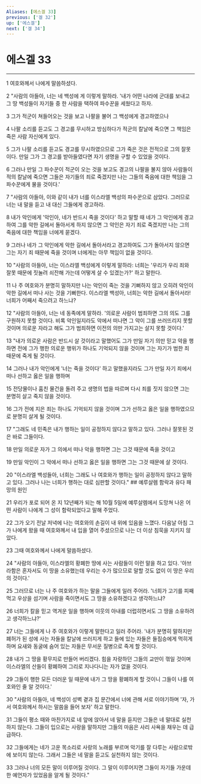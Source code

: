 ```yaml
---
Aliases: [에스겔 33]
previous: ['겔 32']
up: ['에스겔']
next: ['겔 34']
---
```

# 에스겔 33

***


1 여호와께서 나에게 말씀하셨다. 

2 "사람의 아들아, 너는 네 백성에 게 이렇게 말하라. '내가 어떤 나라에 군대를 보내고 그 땅 백성들이 자기들 중 한 사람을 택하여 파수꾼을 세웠다고 하자. 

3 그가 적군이 쳐들어오는 것을 보고 나팔을 불어 그 백성에게 경고하였으나 

4 나팔 소리를 듣고도 그 경고를 무시하고 방심하다가 적군의 칼날에 죽으면 그 책임은 죽은 사람 자신에게 있다. 

5 그가 나팔 소리를 듣고도 경고를 무시하였으므로 그가 죽은 것은 전적으로 그의 잘못이다. 만일 그가 그 경고를 받아들였다면 자기 생명을 구할 수 있었을 것이다. 

6 그러나 만일 그 파수꾼이 적군이 오는 것을 보고도 경고의 나팔을 불지 않아 사람들이 적의 칼날에 죽으면 그들은 자기들의 죄로 죽겠지만 나는 그들의 죽음에 대한 책임을 그 파수꾼에게 물을 것이다.' 

7 "사람의 아들아, 이와 같이 내가 너를 이스라엘 백성의 파수꾼으로 삼았다. 그러므로 너는 내 말을 듣고 내 대신 그들에게 경고하라. 

8 내가 악인에게 '악인아, 네가 반드시 죽을 것이다' 하고 말할 때 네가 그 악인에게 경고하여 그를 악한 길에서 돌아서게 하지 않으면 그 악인은 자기 죄로 죽겠지만 나는 그의 죽음에 대한 책임을 너에게 묻겠다. 

9 그러나 네가 그 악인에게 악한 길에서 돌아서라고 경고하여도 그가 돌아서지 않으면 그는 자기 죄 때문에 죽을 것이며 너에게는 아무 책임이 없을 것이다. 

10 "사람의 아들아, 너는 이스라엘 백성에게 이렇게 말하라: 너희는 '우리가 우리 죄와 잘못 때문에 짓눌려 쇠잔해 가는데 어떻게 살 수 있겠는가?' 하고 말한다. 

11 나 주 여호와가 분명히 말하지만 나는 악인이 죽는 것을 기뻐하지 않고 오히려 악인이 악한 길에서 떠나 사는 것을 기뻐한다. 이스라엘 백성아, 너희는 악한 길에서 돌아서라! 너희가 어째서 죽으려고 하느냐? 

12 "사람의 아들아, 너는 네 동족에게 말하라. '의로운 사람이 범죄하면 그의 의도 그를 구원하지 못할 것이다. 비록 악인일지라도 악에서 떠나면 그 악이 그를 쓰러뜨리지 못할 것이며 의로운 자라고 해도 그가 범죄하면 이전의 의만 가지고는 살지 못할 것이다.' 

13 "내가 의로운 사람은 반드시 살 것이라고 말했어도 그가 만일 자기 의만 믿고 악을 행하면 전에 그가 행한 의로운 행위가 하나도 기억되지 않을 것이며 그는 자기가 범한 죄 때문에 죽게 될 것이다. 

14 그러나 내가 악인에게 '너는 죽을 것이다' 하고 말했을지라도 그가 만일 자기 죄에서 떠나 선하고 옳은 일을 행하며 

15 전당물이나 훔친 물건을 돌려 주고 생명의 법을 따르며 다시 죄를 짓지 않으면 그는 분명히 살고 죽지 않을 것이다. 

16 그가 전에 지은 죄는 하나도 기억되지 않을 것이며 그가 선하고 옳은 일을 행하였으므로 분명히 살게 될 것이다. 

17 "그래도 네 민족은 내가 행하는 일이 공정하지 않다고 말하고 있다. 그러나 잘못된 것은 바로 그들이다. 

18 만일 의로운 자가 그 의에서 떠나 악을 행하면 그는 그것 때문에 죽을 것이고 

19 만일 악인이 그 악에서 떠나 선하고 옳은 일을 행하면 그는 그것 때문에 살 것이다. 

20 "이스라엘 백성들아, 너희는 그래도 나 여호와가 행하는 일이 공정하지 않다고 말하고 있다. 그러나 나는 너희가 행하는 대로 심판할 것이다." ## 예루살렘 함락과 유다 패망의 원인 

21 우리가 포로 되어 온 지 12년째가 되는 해 10월 5일에 예루살렘에서 도망쳐 나온 어떤 사람이 나에게 그 성이 함락되었다고 말해 주었다. 

22 그가 오기 전날 저녁에 나는 여호와의 손길이 내 위에 있음을 느꼈다. 다음날 아침 그가 나에게 왔을 때 여호와께서 내 입을 열어 주셨으므로 나는 더 이상 침묵을 지키지 않았다. 

23 그때 여호와께서 나에게 말씀하셨다. 

24 "사람의 아들아, 이스라엘의 황폐한 땅에 사는 사람들이 이런 말을 하고 있다. '아브라함은 혼자서도 이 땅을 소유했는데 우리는 수가 많으므로 말할 것도 없이 이 땅은 우리의 것이다.' 

25 그러므로 너는 나 주 여호와가 하는 말을 그들에게 일러 주어라. '너희가 고기를 피째 먹고 우상을 섬기며 사람을 죽이면서도 그 땅을 소유하겠다고 생각하느냐? 

26 너희가 칼을 믿고 역겨운 일을 행하며 이웃의 아내를 더럽히면서도 그 땅을 소유하려고 생각하느냐?' 

27 너는 그들에게 나 주 여호와가 이렇게 말한다고 일러 주어라. '내가 분명히 말하지만 폐허가 된 성에 사는 자들을 칼날에 쓰러지게 하고 들에 있는 자들은 들짐승에게 먹히게 하며 요새와 동굴에 숨어 있는 자들은 무서운 질병으로 죽게 할 것이다. 

28 내가 그 땅을 황무지로 만들어 버리겠다. 힘을 자랑하던 그들의 교만이 꺾일 것이며 이스라엘의 산들이 황폐하여 그리로 지나다니는 자가 없을 것이다. 

29 그들이 행한 모든 더러운 일 때문에 내가 그 땅을 황폐하게 할 것이니 그들이 나를 여호와인 줄 알 것이다.' 

30 "사람의 아들아, 네 백성이 성벽 곁과 집 문간에서 너에 관해 서로 이야기하며 '자, 가서 여호와께서 하시는 말씀을 들어 보자' 하고 말한다. 

31 그들이 평소 때와 마찬가지로 네 앞에 앉아서 네 말을 듣지만 그들은 네 말대로 실천하지 않는다. 그들이 입으로는 사랑을 말하지만 그들의 마음은 사리 사욕을 채우는 데 급급하다. 

32 그들에게는 네가 고운 목소리로 사랑의 노래를 부르며 악기를 잘 다루는 사람으로밖에 보이지 않는다. 그래서 그들은 네 말을 듣고도 실천하지 않는 것이다. 

33 그러나 너의 모든 말이 이루어질 것이다. 그 말이 이루어지면 그들이 자기들 가운데 한 예언자가 있었음을 알게 될 것이다."
